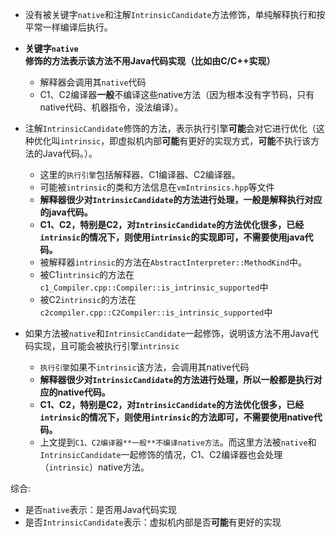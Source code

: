 - 没有被关键字`native`和注解`IntrinsicCandidate`方法修饰，单纯解释执行和按平常一样编译后执行。

- **关键字`native`修饰的方法表示该方法不用Java代码实现（比如由C/C++实现）**
  - 解释器会调用其`native`代码
  - C1、C2编译器**一般**不编译这些native方法（因为根本没有字节码，只有native代码、机器指令，没法编译）。

- 注解`IntrinsicCandidate`修饰的方法，表示执行引擎**可能**会对它进行优化（这种优化叫`intrinsic`，即虚拟机内部**可能**有更好的实现方式，**可能**不执行该方法的Java代码。）。
  - 这里的`执行引擎`包括解释器、C1编译器、C2编译器。
  - 可能被`intrinsic`的类和方法信息在`vmIntrinsics.hpp`等文件
  - **解释器很少对`IntrinsicCandidate`的方法进行处理，一般是解释执行对应的java代码。**
  - **C1、C2，特别是C2，对`IntrinsicCandidate`的方法优化很多，已经`intrinsic`的情况下，则使用`intrinsic`的实现即可，不需要使用java代码。**
  - 被解释器`intrinsic`的方法在`AbstractInterpreter::MethodKind`中。
  - 被C1`intrinsic`的方法在`c1_Compiler.cpp::Compiler::is_intrinsic_supported`中
  - 被C2`intrinsic`的方法在`c2compiler.cpp::C2Compiler::is_intrinsic_supported`中

- 如果方法被`native`和`IntrinsicCandidate`一起修饰，说明该方法不用Java代码实现，且可能会被执行引擎`intrinsic`
  - `执行引擎`如果不`intrinsic`该方法，会调用其native代码
  - **解释器很少对`IntrinsicCandidate`的方法进行处理，所以一般都是执行对应的native代码。**
  - **C1、C2，特别是C2，对`IntrinsicCandidate`的方法优化很多，已经`intrinsic`的情况下，则使用`intrinsic`的方法即可，不需要使用native代码。**
  - 上文提到`C1、C2编译器**一般**不编译native方法`。而这里方法被`native`和`IntrinsicCandidate`一起修饰的情况，C1、C2编译器也会处理（`intrinsic`）native方法。

综合: 
- 是否`native`表示：是否用Java代码实现
- 是否`IntrinsicCandidate`表示：虚拟机内部是否**可能**有更好的实现

